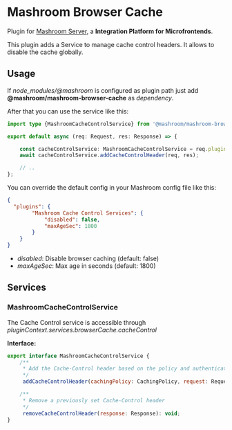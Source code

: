 
# Mashroom Browser Cache

Plugin for [Mashroom Server](https://www.mashroom-server.com), a **Integration Platform for Microfrontends**.

This plugin adds a Service to manage cache control headers. It allows to disable the cache globally.

## Usage

If *node_modules/@mashroom* is configured as plugin path just add **@mashroom/mashroom-browser-cache** as *dependency*.

After that you can use the service like this:

```ts
import type {MashroomCacheControlService} from '@mashroom/mashroom-browser-cache/type-definitions';

export default async (req: Request, res: Response) => {

    const cacheControlService: MashroomCacheControlService = req.pluginContext.services.browserCache.cacheControl;
    await cacheControlService.addCacheControlHeader(req, res);

    // ..
};
```

You can override the default config in your Mashroom config file like this:

```json
{
  "plugins": {
        "Mashroom Cache Control Services": {
            "disabled": false,
            "maxAgeSec": 1800
        }
    }
}
```
 * _disabled_: Disable browser caching (default: false)
 * _maxAgeSec_: Max age in seconds (default: 1800)

## Services

### MashroomCacheControlService

The Cache Control service is accessible through _pluginContext.services.browserCache.cacheControl_

**Interface:**

```js
export interface MashroomCacheControlService {
    /**
     * Add the Cache-Control header based on the policy and authentication status.
     */
     addCacheControlHeader(cachingPolicy: CachingPolicy, request: Request, response: Response): void;

    /**
     * Remove a previously set Cache-Control header
     */
     removeCacheControlHeader(response: Response): void;
}
```

